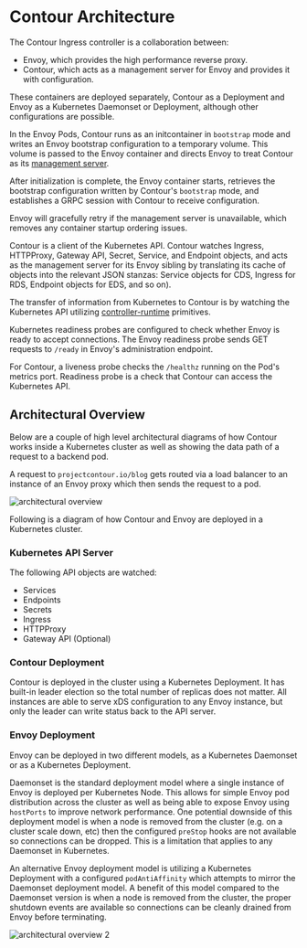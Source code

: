 # Contour Architecture

The Contour Ingress controller is a collaboration between:

* Envoy, which provides the high performance reverse proxy.
* Contour, which acts as a management server for Envoy and provides it with configuration.

These containers are deployed separately, Contour as a Deployment and Envoy as a Kubernetes Daemonset or Deployment, although other configurations are possible.

In the Envoy Pods, Contour runs as an initcontainer in `bootstrap` mode and writes an Envoy bootstrap configuration to a temporary volume.
This volume is passed to the Envoy container and directs Envoy to treat Contour as its [management server][1].

After initialization is complete, the Envoy container starts, retrieves the bootstrap configuration written by Contour's `bootstrap` mode, and establishes a GRPC session with Contour to receive configuration.

Envoy will gracefully retry if the management server is unavailable, which removes any container startup ordering issues.

Contour is a client of the Kubernetes API.
Contour watches Ingress, HTTPProxy, Gateway API, Secret, Service, and Endpoint objects, and acts as the management server for its Envoy sibling by translating its cache of objects into the relevant JSON stanzas: Service objects for CDS, Ingress for RDS, Endpoint objects for EDS, and so on).

The transfer of information from Kubernetes to Contour is by watching the Kubernetes API utilizing [controller-runtime][4] primitives.

Kubernetes readiness probes are configured to check whether Envoy is ready to accept connections.
The Envoy readiness probe sends GET requests to `/ready` in Envoy's administration endpoint.

For Contour, a liveness probe checks the `/healthz` running on the Pod's metrics port.
Readiness probe is a check that Contour can access the Kubernetes API. 

## Architectural Overview
Below are a couple of high level architectural diagrams of how Contour works inside a Kubernetes cluster as well as showing the data path of a request to a backend pod.

A request to `projectcontour.io/blog` gets routed via a load balancer to an instance of an Envoy proxy which then sends the request to a pod.

![architectural overview][2]

Following is a diagram of how Contour and Envoy are deployed in a Kubernetes cluster. 

### Kubernetes API Server

The following API objects are watched:
- Services
- Endpoints
- Secrets
- Ingress
- HTTPProxy
- Gateway API (Optional)

### Contour Deployment

Contour is deployed in the cluster using a Kubernetes Deployment.
It has built-in leader election so the total number of replicas does not matter.
All instances are able to serve xDS configuration to any Envoy instance, but only the leader can write status back to the API server.

### Envoy Deployment

Envoy can be deployed in two different models, as a Kubernetes Daemonset or as a Kubernetes Deployment. 

Daemonset is the standard deployment model where a single instance of Envoy is deployed per Kubernetes Node.
This allows for simple Envoy pod distribution across the cluster as well as being able to expose Envoy using `hostPorts` to improve network performance. 
One potential downside of this deployment model is when a node is removed from the cluster (e.g. on a cluster scale down, etc) then the configured `preStop` hooks are not available so connections can be dropped.
This is a limitation that applies to any Daemonset in Kubernetes.

An alternative Envoy deployment model is utilizing a Kubernetes Deployment with a configured `podAntiAffinity` which attempts to mirror the Daemonset deployment model.
A benefit of this model compared to the Daemonset version is when a node is removed from the cluster, the proper shutdown events are available so connections can be cleanly drained from Envoy before terminating.

![architectural overview 2][3]

[1]: https://www.envoyproxy.io/docs/envoy/v1.13.0/api-docs/xds_protocol
[2]: ../img/archoverview.png
[3]: ../img/contour_deployment_in_k8s.png
[4]: https://github.com/kubernetes-sigs/controller-runtime
